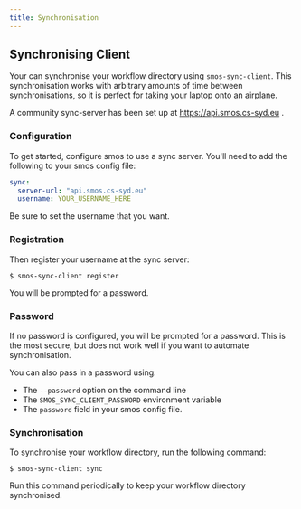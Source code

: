 ```yaml
---
title: Synchronisation
---
```


## Synchronising Client

Your can synchronise your workflow directory using `smos-sync-client`.
This synchronisation works with arbitrary amounts of time between synchronisations,
so it is perfect for taking your laptop onto an airplane.

A community sync-server has been set up at https://api.smos.cs-syd.eu .

### Configuration

To get started, configure smos to use a sync server.
You'll need to add the following to your smos config file:

``` yaml
sync:
  server-url: "api.smos.cs-syd.eu"
  username: YOUR_USERNAME_HERE
```

Be sure to set the username that you want.

### Registration

Then register your username at the sync server:

``` shell
$ smos-sync-client register
```

You will be prompted for a password.

### Password

If no password is configured, you will be prompted for a password.
This is the most secure, but does not work well if you want to automate synchronisation.

You can also pass in a password using:

- The `--password` option on the command line
- The `SMOS_SYNC_CLIENT_PASSWORD` environment variable
- The `password` field in your smos config file.

### Synchronisation

To synchronise your workflow directory, run the following command:

``` shell
$ smos-sync-client sync
```

Run this command periodically to keep your workflow directory synchronised.

